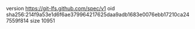 version https://git-lfs.github.com/spec/v1
oid sha256:214f9a53e1d6f6ae379964217625daa9adb1683e0076ebb17210ca247559f814
size 10951
